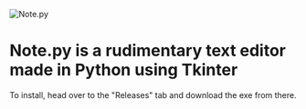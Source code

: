 ![Note.py](https://i.ibb.co/hXk9ws9/Proiect-nou.png)
<h1>Note.py is a rudimentary text editor made in Python using Tkinter</h1>
<body>To install, head over to the "Releases" tab and download the exe from there.</body>